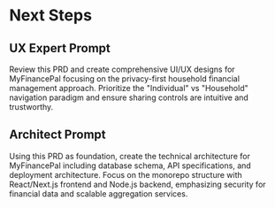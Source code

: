 # Next Steps

## UX Expert Prompt
Review this PRD and create comprehensive UI/UX designs for MyFinancePal focusing on the privacy-first household financial management approach. Prioritize the "Individual" vs "Household" navigation paradigm and ensure sharing controls are intuitive and trustworthy.

## Architect Prompt
Using this PRD as foundation, create the technical architecture for MyFinancePal including database schema, API specifications, and deployment architecture. Focus on the monorepo structure with React/Next.js frontend and Node.js backend, emphasizing security for financial data and scalable aggregation services.
